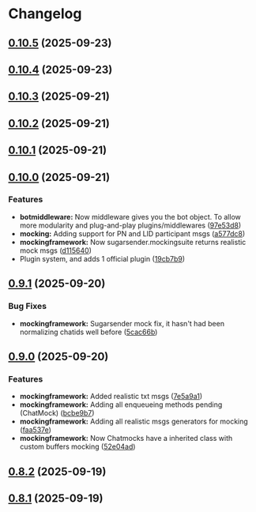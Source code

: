 # Changelog

## [0.10.5](https://github.com/KristanLaimon/WhatsBotCord.js/compare/v0.10.4...v0.10.5) (2025-09-23)

## [0.10.4](https://github.com/KristanLaimon/WhatsBotCord.js/compare/v0.10.3...v0.10.4) (2025-09-23)

## [0.10.3](https://github.com/KristanLaimon/WhatsBotCord.js/compare/v0.10.2...v0.10.3) (2025-09-21)

## [0.10.2](https://github.com/KristanLaimon/WhatsBotCord.js/compare/v0.10.1...v0.10.2) (2025-09-21)

## [0.10.1](https://github.com/KristanLaimon/WhatsBotCord.js/compare/v0.10.0...v0.10.1) (2025-09-21)

## [0.10.0](https://github.com/KristanLaimon/WhatsBotCord.js/compare/v0.9.1...v0.10.0) (2025-09-21)

### Features

* **botmiddleware:** Now middleware gives you the bot object. To allow more modularity and plug-and-play plugins/middlewares ([97e53d8](https://github.com/KristanLaimon/WhatsBotCord.js/commit/97e53d8af7632fcbb14dddc742028d3f46afefa3))
* **mocking:** Adding support for PN and LID participant msgs ([a577dc8](https://github.com/KristanLaimon/WhatsBotCord.js/commit/a577dc85ae1152bd367b981a6a2c8f78641668ff))
* **mockingframework:** Now sugarsender.mockingsuite returns realistic mock msgs ([d115640](https://github.com/KristanLaimon/WhatsBotCord.js/commit/d1156402c13026d6f2695f24a234a153d7539382))
* Plugin system, and adds 1 official plugin ([19cb7b9](https://github.com/KristanLaimon/WhatsBotCord.js/commit/19cb7b9bfc46246c9b23b8b499624cda4b9f9f2b))

## [0.9.1](https://github.com/KristanLaimon/WhatsBotCord.js/compare/v0.9.0...v0.9.1) (2025-09-20)

### Bug Fixes

- **mockingframework:** Sugarsender mock fix, it hasn't had been normalizing chatids well before ([5cac66b](https://github.com/KristanLaimon/WhatsBotCord.js/commit/5cac66bde34c862d17433ca3ecfdfe13a3f51b46))

## [0.9.0](https://github.com/KristanLaimon/WhatsBotCord.js/compare/v0.8.1...v0.9.0) (2025-09-20)

### Features

- **mockingframework:** Added realistic txt msgs ([7e5a9a1](https://github.com/KristanLaimon/WhatsBotCord.js/commit/7e5a9a1682c98197a5a420774138203026af6f4c))
- **mockingframework:** Adding all enqueueing methods pending (ChatMock) ([bcbe9b7](https://github.com/KristanLaimon/WhatsBotCord.js/commit/bcbe9b7b73f9b760a79cf99086c445c9369c5b43))
- **mockingframework:** Adding all realistic msgs generators for mocking ([faa537e](https://github.com/KristanLaimon/WhatsBotCord.js/commit/faa537eae7635d7df81fd9dcfb05eb9cccddeb4e))
- **mockingframework:** Now Chatmocks have a inherited class with custom buffers mocking ([52e04ad](https://github.com/KristanLaimon/WhatsBotCord.js/commit/52e04ad29b6b41a9b6c5cd13ae132ae0b5f5d8e4))

## [0.8.2](https://github.com/KristanLaimon/WhatsBotCord.js/compare/v0.8.1...v0.8.2) (2025-09-19)

## [0.8.1](https://github.com/KristanLaimon/WhatsBotCord.js/compare/v0.1.1-beta.13...v0.8.1) (2025-09-19)
